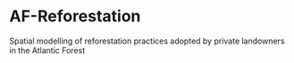 # AF-Reforestation
Spatial modelling of reforestation practices adopted by private landowners in the Atlantic Forest
